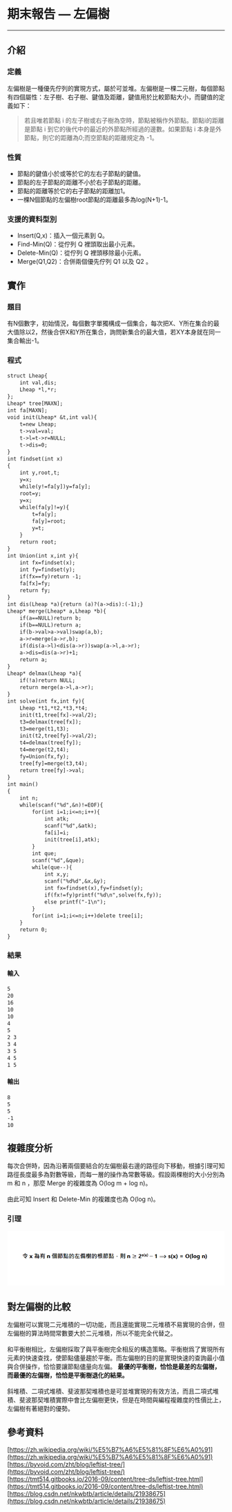 # 期末報告 — 左偏樹
---
## 介紹

### 定義
左偏樹是一種優先佇列的實現方式，屬於可並堆。左偏樹是一棵二元樹，每個節點有四個屬性：左子樹、右子樹、鍵值及距離，鍵值用於比較節點大小，而鍵值的定義如下：
>若且唯若節點 i 的左子樹或右子樹為空時，節點被稱作外節點。節點i的距離是節點 i 到它的後代中的最近的外節點所經過的邊數。如果節點 i 本身是外節點，則它的距離為0;而空節點的距離規定為 -1。

### 性質
- 節點的鍵值小於或等於它的左右子節點的鍵值。
- 節點的左子節點的距離不小於右子節點的距離。
- 節點的距離等於它的右子節點的距離加1。
- 一棵N個節點的左偏樹root節點的距離最多為log(N+1)-1。

### 支援的資料型別
- Insert(Q,x)：插入一個元素到 Q。
- Find-Min(Q)：從佇列 Q 裡頭取出最小元素。
- Delete-Min(Q)：從佇列 Q 裡頭移除最小元素。
- Merge(Q1,Q2)：合併兩個優先佇列 Q1 以及 Q2 。

## 實作

### 題目
有N個數字，初始情況，每個數字單獨構成一個集合，每次把X、Y所在集合的最大值除以2，然後合併X和Y所在集合，詢問新集合的最大值，若XY本身就在同一集合輸出-1。

### 程式

```
struct Lheap{
	int val,dis;
	Lheap *l,*r;
};
Lheap* tree[MAXN];
int fa[MAXN];
void init(Lheap* &t,int val){
	t=new Lheap;
	t->val=val;
	t->l=t->r=NULL;
	t->dis=0;
}
int findset(int x)
{
	int y,root,t;
	y=x;
	while(y!=fa[y])y=fa[y];
	root=y;
	y=x;
	while(fa[y]!=y){
		t=fa[y];
		fa[y]=root;
		y=t;
	}
	return root;
}
int Union(int x,int y){
	int fx=findset(x);
	int fy=findset(y);
	if(fx==fy)return -1;
	fa[fx]=fy;
	return fy;
}
int dis(Lheap *a){return (a)?(a->dis):(-1);}
Lheap* merge(Lheap* a,Lheap *b){
	if(a==NULL)return b;
	if(b==NULL)return a;
	if(b->val>a->val)swap(a,b);
	a->r=merge(a->r,b);
	if(dis(a->l)<dis(a->r))swap(a->l,a->r);
	a->dis=dis(a->r)+1;
	return a;
}
Lheap* delmax(Lheap *a){
	if(!a)return NULL;
	return merge(a->l,a->r);
}
int solve(int fx,int fy){
	Lheap *t1,*t2,*t3,*t4;
	init(t1,tree[fx]->val/2);
	t3=delmax(tree[fx]);
	t3=merge(t1,t3);
	init(t2,tree[fy]->val/2);
	t4=delmax(tree[fy]);
	t4=merge(t2,t4);
	fy=Union(fx,fy);
	tree[fy]=merge(t3,t4);
	return tree[fy]->val;
}
int main()
{
	int n;
	while(scanf("%d",&n)!=EOF){
		for(int i=1;i<=n;i++){
			int atk;
			scanf("%d",&atk);
			fa[i]=i;
			init(tree[i],atk);
		}
		int que;
		scanf("%d",&que);
		while(que--){
			int x,y;
			scanf("%d%d",&x,&y);
			int fx=findset(x),fy=findset(y);
			if(fx!=fy)printf("%d\n",solve(fx,fy));
			else printf("-1\n");
		}
		for(int i=1;i<=n;i++)delete tree[i];
	}
	return 0;
}
```

### 結果

#### 輸入

```
5
20
16
10
10
4
5
2 3
3 4
3 5
4 5
1 5
```

#### 輸出

```
8
5
5
-1
10
```

## 複雜度分析

每次合併時，因為沿著兩個要結合的左偏樹最右邊的路徑向下移動，根據引理可知路徑長度最多為對數等級，而每一層的操作為常數等級。假設兩棵樹的大小分別為 m 和 n ，那麼 Merge 的複雜度為 O(log m + log n)。
<br />
<br />
由此可知 Insert 和 Delete-Min 的複雜度也為 O(log n)。

### 引理

![](./lemma.png)

## 對左偏樹的比較

左偏樹可以實現二元堆積的一切功能，而且還能實現二元堆積不易實現的合併，但左偏樹的算法時間常數要大於二元堆積，所以不能完全代替之。
<br />
<br />
和平衡樹相比，左偏樹採取了與平衡樹完全相反的構造策略。平衡樹爲了實現所有元素的快速查找，使節點儘量趨於平衡。而左偏樹的目的是實現快速的查詢最小值與合併操作，恰恰要讓節點儘量向左偏。
**最優的平衡樹，恰恰是最差的左偏樹，而最優的左偏樹，恰恰是平衡樹退化的結果。**
<br />
<br />
斜堆積、二項式堆積、斐波那契堆積也是可並堆實現的有效方法，而且二項式堆積、斐波那契堆積實際中會比左偏樹更快，但是在時間與編程複雜度的性價比上，左偏樹有著絕對的優勢。

## 參考資料

[https://zh.wikipedia.org/wiki/%E5%B7%A6%E5%81%8F%E6%A0%91](https://zh.wikipedia.org/wiki/%E5%B7%A6%E5%81%8F%E6%A0%91)
<br />
[https://byvoid.com/zht/blog/leftist-tree/](https://byvoid.com/zht/blog/leftist-tree/)
<br />
[https://tmt514.gitbooks.io/2016-09/content/tree-ds/leftist-tree.html](https://tmt514.gitbooks.io/2016-09/content/tree-ds/leftist-tree.html)
<br />
[https://blog.csdn.net/nkwbtb/article/details/21938675](https://blog.csdn.net/nkwbtb/article/details/21938675)